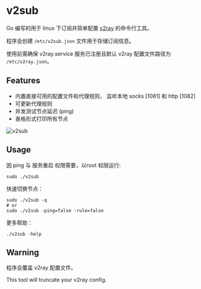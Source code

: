 # v2sub

Go 编写的用于 linux 下订阅并简单配置 [v2ray](https://github.com/v2ray/v2ray-core) 的命令行工具。

程序会创建 `/etc/v2sub.json` 文件用于存储订阅信息。

使用前需确保 v2ray.service 服务已注册且默认 v2ray 配置文件路径为 `/etc/v2ray.json`。

## Features

+ 内置直接可用的配置文件和代理规则， 监听本地 socks \[1081\] 和 http \[1082\]
+ 可更新代理规则
+ 并发测试节点延迟 (ping)
+ 表格形式打印所有节点

![v2sub](https://github.com/ThomasZN/v2sub/raw/master/v2sub.png)

## Usage

因 ping 与 服务重启 权限需要，以root 权限运行:

```shell script
sudo ./v2sub
```

快速切换节点：

```shell script
sudo ./v2sub -q
# or
sudo ./v2sub -ping=false -rule=false
```

更多帮助：

```shell script
./v2sub -help
```

## Warning

程序会覆盖 v2ray 配置文件。

This tool will truncate your v2ray config.